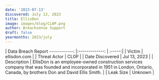```yaml
---
date: '2023-07-13'
discovered: July 13, 2023
title: EllisDon
image: images/blog/CL0P.png
author: Breachsense Support
draft: false
yearmonths: 2023/july
---
```



| Data Breach Report
------------:     |:-------------:    | :-----:|
| Victim      | ellisdon.com      | 
| Threat Actor      | CL0P      | 
| Date Discovered      | Jul 13, 2023      | 
| Description      | EllisDon is an employee-owned construction services company that was founded and incorporated in 1951 in London, Ontario, Canada, by brothers Don and David Ellis Smith.      | 
| Leak Size      | Unknown      | 

